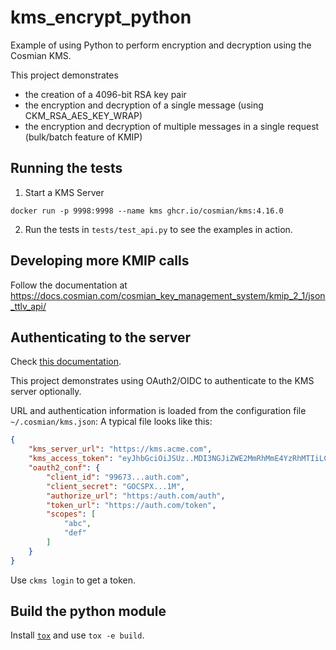 # kms_encrypt_python

Example of using Python to perform encryption and decryption using the
Cosmian KMS.

This project demonstrates

- the creation of a 4096-bit RSA key pair
- the encryption and decryption of a single message (using CKM_RSA_AES_KEY_WRAP)
- the encryption and decryption of multiple messages in a single request (bulk/batch feature of KMIP)

## Running the tests

1. Start a KMS Server

```shell
docker run -p 9998:9998 --name kms ghcr.io/cosmian/kms:4.16.0
```

2. Run the tests in `tests/test_api.py` to see the examples in action.

## Developing more KMIP calls

Follow the documentation at https://docs.cosmian.com/cosmian_key_management_system/kmip_2_1/json_ttlv_api/


## Authenticating to the server

Check [this documentation](https://docs.cosmian.com/cosmian_key_management_system/authentication/).

This project demonstrates using OAuth2/OIDC to authenticate to the KMS server optionally.

URL and authentication information is loaded from the configuration file `~/.cosmian/kms.json`:
A typical file looks like this:

```json
{
    "kms_server_url": "https://kms.acme.com",
    "kms_access_token": "eyJhbGciOiJSUz..MDI3NGJiZWE2MmRhMmE4YzRhMTIiLCJ0eXAiOiJ",
    "oauth2_conf": {
        "client_id": "99673...auth.com",
        "client_secret": "GOCSPX...1M",
        "authorize_url": "https:/auth.com/auth",
        "token_url": "https://auth.com/token",
        "scopes": [
            "abc",
            "def"
        ]
    }
}
```

Use `ckms login` to get a token.

## Build the python module

Install [`tox`](https://pyscaffold.org/en/stable/features.html#configuration-packaging-distribution) and use
`tox -e build`.
